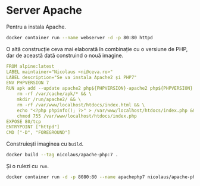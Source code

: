 # Server Apache

Pentru a instala Apache.

```bash
docker container run --name webserver -d -p 80:80 httpd
```

O altă construcție ceva mai elaborată în combinație cu o versiune de PHP, dar de această dată construind o nouă imagine.

```yaml
FROM alpine:latest
LABEL maintainer="Nicolaus <ni@ceva.ro>"
LABEL description="Se va instala Apache2 și PHP7"
ENV PHPVERSION 7
RUN apk add --update apache2 php${PHPVERSION}-apache2 php${PHPVERSION} && \
    rm -rf /var/cache/apk/* && \
    mkdir /run/apache2/ && \
    rm -rf /var/www/localhost/htdocs/index.html && \
    echo "<?php phpinfo(); ?>" > /var/www/localhost/htdocs/index.php && \
    chmod 755 /var/www/localhost/htdocs/index.php
EXPOSE 80/tcp
ENTRYPOINT ["httpd"]
CMD ["-D", "FOREGROUND"]
```

Construiești imaginea cu `build`.

```bash
docker build --tag nicolaus/apache-php:7 .
```

Și o rulezi cu `run`.

```bash
docker container run -d -p 8080:80 --name apachephp7 nicolaus/apache-php:7
```
